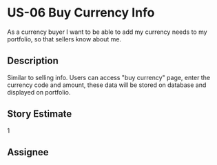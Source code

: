 # US-06 Buy Currency Info

As a currency buyer I want to be able to add my currency needs to my portfolio, so that sellers know about me.

## Description

Similar to selling info.
Users can access "buy currency" page, enter the currency code and amount, 
these data will be stored on database and displayed on portfolio.

## Story Estimate

1

## Assignee